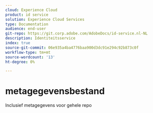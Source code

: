 ```yaml
---
cloud: Experience Cloud
product: id service
solution: Experience Cloud Services
type: Documentation
audience: end-user
git-repo: https://git.corp.adobe.com/AdobeDocs/id-service.nl-NL
description: Identiteitsservice
index: true
source-git-commit: 06e935a4ba4776baa900d3dc91e294c92b873c0f
workflow-type: tm+mt
source-wordcount: '13'
ht-degree: 0%

---
```



# metagegevensbestand

Inclusief metagegevens voor gehele repo